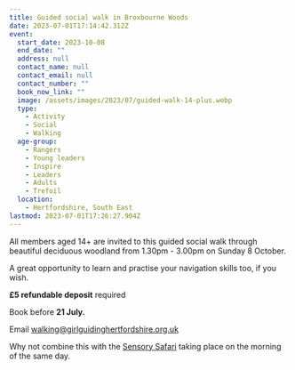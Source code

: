 ```yaml
---
title: Guided social walk in Broxbourne Woods
date: 2023-07-01T17:14:42.312Z
event:
  start_date: 2023-10-08
  end_date: ""
  address: null
  contact_name: null
  contact_email: null
  contact_number: ""
  book_now_link: ""
  image: /assets/images/2023/07/guided-walk-14-plus.webp
  type:
    - Activity
    - Social
    - Walking
  age-group:
    - Rangers
    - Young leaders
    - Inspire
    - Leaders
    - Adults
    - Trefoil
  location:
    - Hertfordshire, South East
lastmod: 2023-07-01T17:26:27.904Z
---
```

All members aged 14+ are invited to this guided social walk through beautiful deciduous woodland from 1.30pm - 3.00pm on Sunday 8 October.

A great opportunity to learn and practise your navigation skills too, if you wish.

**£5 refundable deposit** required

Book before **21 July.**

Email <walking@girlguidinghertfordshire.org.uk>

Why not combine this with the [Sensory Safari](/event/sensory-safari/) taking place on the morning of the same day.

